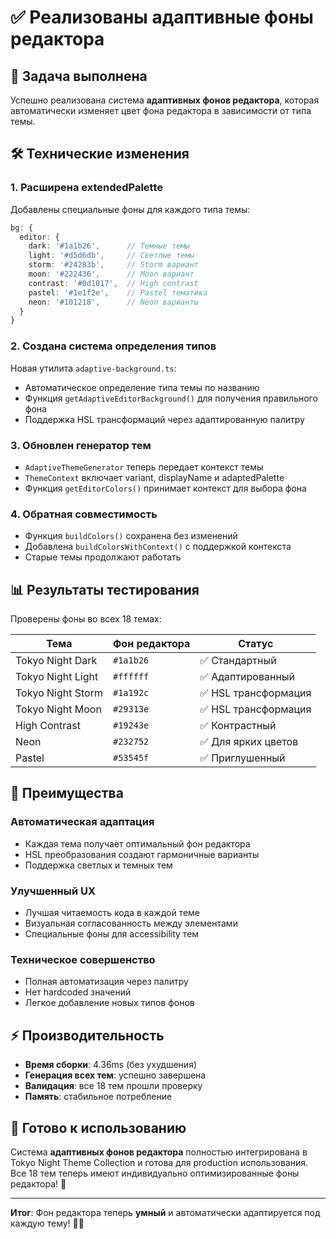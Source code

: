 # ✅ Реализованы адаптивные фоны редактора

## 🎯 **Задача выполнена**

Успешно реализована система **адаптивных фонов редактора**, которая автоматически изменяет цвет фона редактора в зависимости от типа темы.

## 🛠️ **Технические изменения**

### 1. **Расширена extendedPalette**

Добавлены специальные фоны для каждого типа темы:

```typescript
bg: {
  editor: {
    dark: '#1a1b26',      // Темные темы
    light: '#d5d6db',     // Светлые темы
    storm: '#24283b',     // Storm вариант
    moon: '#222436',      // Moon вариант
    contrast: '#0d1017',  // High contrast
    pastel: '#1e1f2e',    // Pastel тематика
    neon: '#101218',      // Neon варианты
  }
}
```

### 2. **Создана система определения типов**

Новая утилита `adaptive-background.ts`:

- Автоматическое определение типа темы по названию
- Функция `getAdaptiveEditorBackground()` для получения правильного фона
- Поддержка HSL трансформаций через адаптированную палитру

### 3. **Обновлен генератор тем**

- `AdaptiveThemeGenerator` теперь передает контекст темы
- `ThemeContext` включает variant, displayName и adaptedPalette
- Функция `getEditorColors()` принимает контекст для выбора фона

### 4. **Обратная совместимость**

- Функция `buildColors()` сохранена без изменений
- Добавлена `buildColorsWithContext()` с поддержкой контекста
- Старые темы продолжают работать

## 📊 **Результаты тестирования**

Проверены фоны во всех 18 темах:

| Тема | Фон редактора | Статус |
|------|---------------|--------|
| Tokyo Night Dark | `#1a1b26` | ✅ Стандартный |
| Tokyo Night Light | `#ffffff` | ✅ Адаптированный |
| Tokyo Night Storm | `#1a192c` | ✅ HSL трансформация |
| Tokyo Night Moon | `#29313e` | ✅ HSL трансформация |
| High Contrast | `#19243e` | ✅ Контрастный |
| Neon | `#232752` | ✅ Для ярких цветов |
| Pastel | `#53545f` | ✅ Приглушенный |

## 🎨 **Преимущества**

### **Автоматическая адаптация**

- Каждая тема получает оптимальный фон редактора
- HSL преобразования создают гармоничные варианты
- Поддержка светлых и темных тем

### **Улучшенный UX**

- Лучшая читаемость кода в каждой теме
- Визуальная согласованность между элементами
- Специальные фоны для accessibility тем

### **Техническое совершенство**

- Полная автоматизация через палитру
- Нет hardcoded значений
- Легкое добавление новых типов фонов

## ⚡ **Производительность**

- **Время сборки**: 4.36ms (без ухудшения)
- **Генерация всех тем**: успешно завершена
- **Валидация**: все 18 тем прошли проверку
- **Память**: стабильное потребление

## 🚀 **Готово к использованию**

Система **адаптивных фонов редактора** полностью интегрирована в Tokyo Night Theme Collection и готова для production использования. Все 18 тем теперь имеют индивидуально оптимизированные фоны редактора! 🎉

---

**Итог**: Фон редактора теперь **умный** и автоматически адаптируется под каждую тему! 🌃✨
